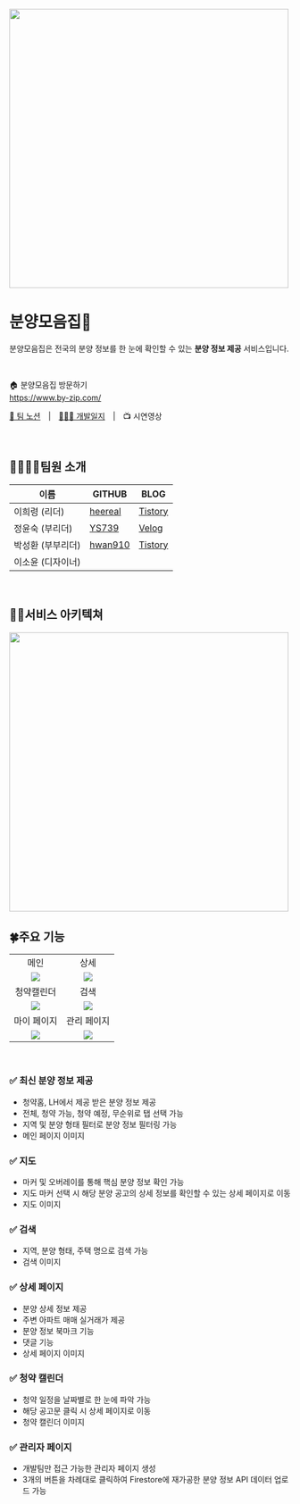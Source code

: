 
<br/>

<img src="https://user-images.githubusercontent.com/117061017/223964952-53843318-bf62-4b0e-aa96-b2521ac98bb3.png" height="500"/>

# 분양모음집🏡
분양모음집은 전국의 분양 정보를 한 눈에 확인할 수 있는 **분양 정보 제공** 서비스입니다.

<br/>

🏠 분양모음집 방문하기
<br/>
https://www.by-zip.com/


[💙 팀 노션](https://team-nemo.notion.site/Team-NEMO-fdf2da573c554862b5a702a0e374ba91) | [🧑🏻‍💻 개발일지](https://fanatical-marigold-762.notion.site/eac72d734a5e41029c6fc42f3ddb09b7) | 📺 시연영상  

<br/>

## 👨‍👩‍👧‍👦팀원 소개
  | 이름 | GITHUB | BLOG |
  | --- | --- | --- |
  | 이희령 (리더) | [heereal](https://github.com/heereal) | [Tistory](https://divheer.tistory.com/) |
  | 정윤숙 (부리더) | [YS739](https://github.com/YS739) | [Velog](https://velog.io/@chmi4) |
  | 박성환 (부부리더) | [hwan910](https://github.com/hwan910) | [Tistory](https://william910.tistory.com/) |
  | 이소윤 (디자이너) |  |  |
  
<br/>

## 🧑‍🔧서비스 아키텍쳐
<img src="https://user-images.githubusercontent.com/117061017/220928547-93bc8d32-66aa-4b3c-8535-f7b7dc0aeba7.jpg" height="500"/>

<br/>

## 🍀주요 기능
<table>
    <tr>
      <td align="center">메인</td>
      <td align="center">상세</td>
    </tr>
    <tr>
      <td align="center"><img src="https://user-images.githubusercontent.com/117061017/224006670-41335d27-12ef-4707-85c6-f23bc129c5a0.png" /></td>
      <td align="center"><img src="https://user-images.githubusercontent.com/117061017/224007064-f123b794-4e6a-4e1e-bd1d-29de57c9d440.png" /></td>
    </tr>
    <tr>
      <td align="center">청약캘린더</td>
      <td align="center">검색</td>
    </tr>
    <tr>
      <td align="center"><img src="https://user-images.githubusercontent.com/117061017/224007854-12cbe06c-4d81-443e-8b7b-e95c84c4f926.png" /></td>
      <td align="center"><img src="https://user-images.githubusercontent.com/117061017/224007556-63f29669-c733-4d4f-a42a-a2239086e173.png" /></td>
    </tr>
    <tr>
      <td align="center">마이 페이지</td>
      <td align="center">관리 페이지</td>
    </tr>
    <tr>
      <td align="center"><img src="https://user-images.githubusercontent.com/117061017/224009663-1d8051a6-25d8-4234-94f7-b5384970a8d3.png" /></td>
      <td align="center"><img src="https://user-images.githubusercontent.com/117061017/224009541-291edf69-19b3-4093-a959-4227256e4312.png" /></td>
    </tr>
 </table>
 
 </br>

### ✅ 최신 분양 정보 제공

- 청약홈, LH에서 제공 받은 분양 정보 제공
- 전체, 청약 가능, 청약 예정, 무순위로 탭 선택 가능
- 지역 및 분양 형태 필터로 분양 정보 필터링 가능
- 메인 페이지 이미지


### ✅ 지도

- 마커 및 오버레이를 통해 핵심 분양 정보 확인 가능
- 지도 마커 선택 시 해당 분양 공고의 상세 정보를 확인할 수 있는 상세 페이지로 이동
- 지도 이미지
    

### ✅ 검색

- 지역, 분양 형태, 주택 명으로 검색 가능
- 검색 이미지
    

### ✅ 상세 페이지

- 분양 상세 정보 제공
- 주변 아파트 매매 실거래가 제공
- 분양 정보 북마크 기능
- 댓글 기능
- 상세 페이지 이미지
    

### ✅ 청약 캘린더

- 청약 일정을 날짜별로 한 눈에 파악 가능
- 해당 공고문 클릭 시 상세 페이지로 이동
- 청약 캘린더 이미지
   
    

### ✅ 관리자 페이지

- 개발팀만 접근 가능한 관리자 페이지 생성
- 3개의 버튼을 차례대로 클릭하여 Firestore에 재가공한 분양 정보 API 데이터 업로드 가능

